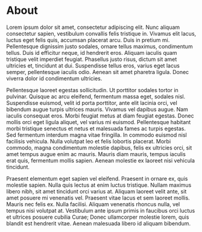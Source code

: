 # AboutLorem ipsum dolor sit amet, consectetur adipiscing elit. Nunc aliquam consectetur sapien, vestibulum convallis felis tristique in. Vivamus elit lacus, luctus eget felis quis, accumsan placerat arcu. Duis in pretium mi. Pellentesque dignissim justo sodales, ornare tellus maximus, condimentum tellus. Duis id efficitur neque, id hendrerit eros. Aliquam iaculis quam tristique velit imperdiet feugiat. Phasellus justo risus, dictum sit amet ultricies et, tincidunt at dui. Suspendisse tellus eros, varius eget lacus semper, pellentesque iaculis odio. Aenean sit amet pharetra ligula. Donec viverra dolor id condimentum ultricies.Pellentesque laoreet egestas sollicitudin. Ut porttitor sodales tortor in pulvinar. Quisque ac arcu eleifend, fermentum massa eget, sodales nisl. Suspendisse euismod, velit id porta porttitor, ante elit lacinia orci, vel bibendum augue turpis ultrices mauris. Vivamus vel dapibus augue. Nam iaculis consequat eros. Morbi feugiat metus at diam feugiat egestas. Donec mollis orci eget ligula aliquet, vel varius mi euismod. Pellentesque habitant morbi tristique senectus et netus et malesuada fames ac turpis egestas. Sed fermentum interdum magna vitae fringilla. In commodo euismod nisl facilisis vehicula. Nulla volutpat leo et felis lobortis placerat. Morbi commodo, magna condimentum molestie dapibus, felis ex ultricies orci, sit amet tempus augue enim ac mauris. Mauris diam mauris, tempus iaculis erat quis, fermentum mollis sapien. Aenean molestie ex laoreet nisi vehicula tincidunt.Praesent elementum eget sapien vel eleifend. Praesent in ornare ex, quis molestie sapien. Nulla quis lectus at enim luctus tristique. Nullam maximus libero nibh, sit amet tincidunt orci varius at. Aliquam laoreet velit ante, sit amet posuere mi venenatis vel. Praesent vitae lacus et sem laoreet mollis. Mauris nec felis ex. Nulla facilisi. Aliquam venenatis rhoncus nulla, vel tempus nisi volutpat at. Vestibulum ante ipsum primis in faucibus orci luctus et ultrices posuere cubilia Curae; Donec ullamcorper molestie lorem, quis blandit est hendrerit vitae. Aenean malesuada libero id aliquam bibendum. 